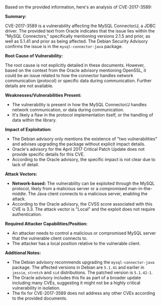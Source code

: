 Based on the provided information, here's an analysis of CVE-2017-3589:

**Summary:**

CVE-2017-3589 is a vulnerability affecting the MySQL Connector/J, a JDBC driver. The provided text from Oracle indicates that the issue lies within the "MySQL Connectors," specifically mentioning versions 2.1.5 and prior, as well as 5.1.41 and prior as being affected. The Debian Security Advisory confirms the issue is in the `mysql-connector-java` package.

**Root Cause of Vulnerability:**

The root cause is not explicitly detailed in these documents. However, based on the context from the Oracle advisory mentioning OpenSSL, it could be an issue related to how the connector handles network communication (protocol) or specific data during communication. Further details are not available.

**Weaknesses/Vulnerabilities Present:**

- The vulnerability is present in how the MySQL Connector/J handles network communication, or data during communication.
- It's likely a flaw in the protocol implementation itself, or the handling of data within the library.

**Impact of Exploitation:**

- The Debian advisory only mentions the existence of "two vulnerabilities" and advises upgrading the package without explicit impact details.
- Oracle's advisory for the April 2017 Critical Patch Update does not provide specific details for this CVE.
- According to the Oracle advisory, the specific impact is not clear due to lack of detail.

**Attack Vectors:**

- **Network-based:** The vulnerability can be exploited through the MySQL protocol, likely from a malicious server or a compromised man-in-the-middle. The Java client connects to a malicious server, enabling the attack.
- According to the Oracle advisory, the CVSS score associated with this CVE is 3.3. The attack vector is "Local" and the exploit does not require authentication.

**Required Attacker Capabilities/Position:**

- An attacker needs to control a malicious or compromised MySQL server that the vulnerable client connects to.
- The attacker has a local position relative to the vulnerable client.

**Additional Notes:**

- The Debian advisory recommends upgrading the `mysql-connector-java` package. The affected versions in Debian are `5.1.41` and earlier in `jessie`, `stretch` and `sid` distributions. The patched version is `5.1.42-1`.
- The Oracle advisory includes this fix as part of a broader update including many CVEs, suggesting it might not be a highly critical vulnerability in isolation.
- The fix for CVE-2017-3589 does not address any other CVEs according to the provided documents.